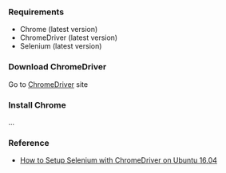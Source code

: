 
### Requirements
* Chrome (latest version)
* ChromeDriver (latest version)
* Selenium (latest version)

### Download ChromeDriver

Go to [ChromeDriver](http://chromedriver.chromium.org/) site


### Install Chrome
...

### Reference

* [How to Setup Selenium with ChromeDriver on Ubuntu 16.04](https://tecadmin.net/setup-selenium-chromedriver-on-ubuntu/)